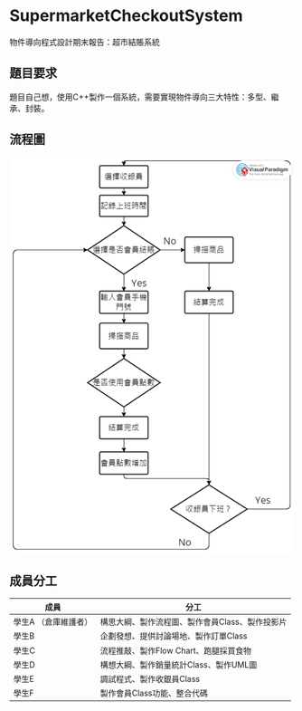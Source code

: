 # SupermarketCheckoutSystem
物件導向程式設計期末報告：超市結賬系統 

## 題目要求
題目自己想，使用C++製作一個系統，需要實現物件導向三大特性：多型、繼承、封裝。


## 流程圖
![](./image.png)

## 成員分工
|成員|分工|
|---|---|
|學生A （倉庫維護者）|構思大綱、製作流程圖、製作會員Class、製作投影片|
|學生B |企劃發想、提供討論場地、製作訂單Class|
|學生C |流程推敲、製作Flow Chart、跑腿採買食物|
|學生D |構想大綱、製作銷量統計Class、製作UML圖|
|學生E |調試程式、製作收銀員Class|
|學生F |製作會員Class功能、整合代碼|


